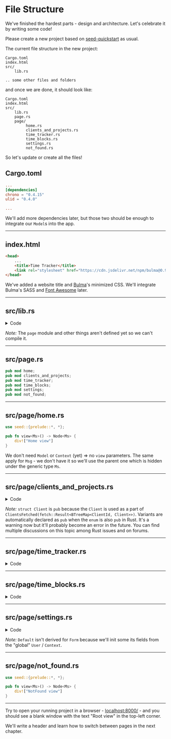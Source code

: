 # File Structure

We've finished the hardest parts - design and architecture. Let's celebrate it by writing some code!

Please create a new project based on [seed-quickstart](https://github.com/seed-rs/seed-quickstart) as usual.

The current file structure in the new project:
```
Cargo.toml
index.html
src/
    lib.rs

.. some other files and folders
```

and once we are done, it should look like:
```
Cargo.toml
index.html
src/
    lib.rs
    page.rs
    page/
         home.rs
         clients_and_projects.rs
         time_tracker.rs
         time_blocks.rs
         settings.rs
         not_found.rs
```

So let's update or create all the files!

## Cargo.toml

```toml
...
[dependencies]
chrono = "0.4.15"
ulid = "0.4.0"

...
```

We'll add more dependencies later, but those two should be enough to integrate our `Model`s into the app.

---

## index.html

```html
<head>
    ...
    <title>Time Tracker</title>
    <link rel="stylesheet" href="https://cdn.jsdelivr.net/npm/bulma@0.9.0/css/bulma.min.css">
</head>
```

We've added a website title and [Bulma](https://bulma.io/documentation/overview/start/)'s minimized CSS. We'll integrate Bulma's SASS and [Font Awesome](https://fontawesome.com/) later.

---

## src/lib.rs

<details>
<summary>Code</summary>

```rust
#![allow(clippy::wildcard_imports)]
// @TODO: Remove.
#![allow(dead_code, unused_variables)]

use seed::{prelude::*, *};

mod page;

// ------ ------
//     Init
// ------ ------

fn init(url: Url, _: &mut impl Orders<Msg>) -> Model {
    Model {
        ctx: Context {
            user: None,
            token: None,
        },
        base_url: url.to_base_url(),
        page: Page::Home,
    }
}

// ------ ------
//     Model
// ------ ------

struct Model {
    ctx: Context,
    base_url: Url,
    page: Page,
}

struct Context {
    user: Option<User>,
    token: Option<String>,
}

struct User {
    username: String,
    email: String,
}

enum Page {
    Home,
    ClientsAndProjects(page::clients_and_projects::Model),
    TimeTracker(page::time_tracker::Model),
    TimeBlocks(page::time_blocks::Model),
    Settings(page::settings::Model),
    NotFound,
}

// ------ ------
//    Update
// ------ ------

enum Msg {
    UrlChanged(subs::UrlChanged),
}

fn update(msg: Msg, model: &mut Model, _: &mut impl Orders<Msg>) {
    match msg {
        Msg::UrlChanged(subs::UrlChanged(url)) => {},
    }
}

// ------ ------
//     View
// ------ ------

fn view(model: &Model) -> Node<Msg> {
    div!["Root view"]
}

// ------ ------
//     Start
// ------ ------

#[wasm_bindgen(start)]
pub fn start() {
    App::start("app", init, update, view);
}
```

</details>

_Note:_ The `page` module and other things aren't defined yet so we can't compile it. 

---

## src/page.rs

```rust
pub mod home;
pub mod clients_and_projects;
pub mod time_tracker;
pub mod time_blocks;
pub mod settings;
pub mod not_found;
```

---

## src/page/home.rs

```rust
use seed::{prelude::*, *};

pub fn view<Ms>() -> Node<Ms> {
    div!["Home view"]
}
```

We don't need `Model` or `Context` (yet) => no `view` parameters. The same apply for `Msg` - we don't have it so we'll use the parent one which is hidden under the generic type `Ms`.

---

## src/page/clients_and_projects.rs

<details>
<summary>Code</summary>

```rust
use seed::{prelude::*, *};

use chrono::prelude::*;
use ulid::Ulid;

use std::collections::BTreeMap;

type ClientId = Ulid;
type ProjectId = Ulid;

// ------ ------
//     Init
// ------ ------

pub fn init(url: Url, _: &mut impl Orders<Msg>) -> Model {
    Model {
        changes_status: ChangesStatus::NoChanges,
        errors: Vec::new(),

        clients: RemoteData::NotAsked,
    }
}

// ------ ------
//     Model
// ------ ------

pub struct Model {
    changes_status: ChangesStatus,
    errors: Vec<FetchError>,

    clients: RemoteData<BTreeMap<ClientId, Client>>,
}

enum RemoteData<T> {
    NotAsked,
    Loading,
    Loaded(T),
}

enum ChangesStatus {
    NoChanges,
    Saving { requests_in_flight: usize },
    Saved(DateTime<Local>),
}

pub struct Client {
    name: String,
    projects: BTreeMap<ProjectId, Project>,
}

struct Project {
    name: String,
}

// ------ ------
//    Update
// ------ ------

pub enum Msg {
    ClientsFetched(fetch::Result<BTreeMap<ClientId, Client>>),
    ChangesSaved(Option<FetchError>),
    ClearErrors,
    
    // ------ Client ------

    AddClient,
    DeleteClient(ClientId),

    ClientNameChanged(ClientId, String),
    SaveClientName(ClientId),
    
    // ------ Project ------

    AddProject(ClientId),
    DeleteProject(ClientId, ProjectId),
    
    ProjectNameChanged(ClientId, ProjectId, String),
    SaveProjectName(ClientId, ProjectId),
}

pub fn update(msg: Msg, model: &mut Model, _: &mut impl Orders<Msg>) {
    match msg {
        Msg::ClientsFetched(Ok(clients)) => {},
        Msg::ClientsFetched(Err(fetch_error)) => {},

        Msg::ChangesSaved(None) => {},
        Msg::ChangesSaved(Some(fetch_error)) => {},

        Msg::ClearErrors => {},

        // ------ Client ------

        Msg::AddClient => {},
        Msg::DeleteClient(client_id) => {},

        Msg::ClientNameChanged(client_id, name) => {},
        Msg::SaveClientName(client_id) => {},

        // ------ Project ------

        Msg::AddProject(client_id) => {},
        Msg::DeleteProject(client_id, project_id) => {},

        Msg::ProjectNameChanged(client_id, project_id, name) => {},
        Msg::SaveProjectName(client_id, project_id) => {},
    }
}

// ------ ------
//     View
// ------ ------

pub fn view(model: &Model) -> Node<Msg> {
    div!["ClientsAndProjects view"]
}
```

</details>

_Note:_ `struct Client` is `pub` because the `Client` is used as a part of `ClientsFetched(fetch::Result<BTreeMap<ClientId, Client>>)`. Variants are automatically declared as `pub` when the `enum` is also `pub` in Rust. It's a warning now but it'll probably become an error in the future. You can find multiple discussions on this topic among Rust issues and on forums.  

---

## src/page/time_tracker.rs

<details>
<summary>Code</summary>

```rust
use seed::{prelude::*, *};

use chrono::prelude::*;
use ulid::Ulid;

use std::collections::BTreeMap;

type ClientId = Ulid;
type ProjectId = Ulid;
type TimeEntryId = Ulid;

// ------ ------
//     Init
// ------ ------

pub fn init(url: Url, orders: &mut impl Orders<Msg>) -> Model {
    Model {
        changes_status: ChangesStatus::NoChanges,
        errors: Vec::new(),

        clients: RemoteData::NotAsked,
        timer_handle: orders.stream_with_handle(streams::interval(1000, || Msg::OnSecondTick)),
    }
}

// ------ ------
//     Model
// ------ ------

pub struct Model {
    changes_status: ChangesStatus,
    errors: Vec<FetchError>,

    clients: RemoteData<BTreeMap<ClientId, Client>>,
    timer_handle: StreamHandle, 
}

enum RemoteData<T> {
    NotAsked,
    Loading,
    Loaded(T),
}

enum ChangesStatus {
    NoChanges,
    Saving { requests_in_flight: usize },
    Saved(DateTime<Local>),
}

pub struct Client {
    name: String,
    projects: BTreeMap<Ulid, Project>,
}

struct Project {
    name: String,
    time_entries: BTreeMap<Ulid, TimeEntry>,
}

struct TimeEntry {
    name: String,
    started: DateTime<Local>,
    stopped: Option<DateTime<Local>>,
}

// ------ ------
//    Update
// ------ ------

pub enum Msg {
    ClientsFetched(fetch::Result<BTreeMap<ClientId, Client>>),
    ChangesSaved(Option<FetchError>),
    ClearErrors,
    
    Start(ClientId, ProjectId),
    Stop(ClientId, ProjectId),

    DeleteTimeEntry(ClientId, ProjectId, TimeEntryId),
    
    TimeEntryNameChanged(ClientId, ProjectId, TimeEntryId, String),
    SaveTimeEntryName(ClientId, ProjectId, TimeEntryId),
    
    TimeEntryStartedChanged(ClientId, ProjectId, TimeEntryId, String),
    SaveTimeEntryStarted(ClientId, ProjectId, TimeEntryId),

    TimeEntryDurationChanged(ClientId, ProjectId, TimeEntryId, String),
    
    TimeEntryStoppedChanged(ClientId, ProjectId, TimeEntryId, String),
    SaveTimeEntryStopped(ClientId, ProjectId, TimeEntryId),

    OnSecondTick,
}

pub fn update(msg: Msg, model: &mut Model, _: &mut impl Orders<Msg>) {
    match msg {
        Msg::ClientsFetched(Ok(clients)) => {},
        Msg::ClientsFetched(Err(fetch_error)) => {},

        Msg::ChangesSaved(None) => {},
        Msg::ChangesSaved(Some(fetch_error)) => {},

        Msg::ClearErrors => {},

        Msg::Start(client_id, project_id) => {},
        Msg::Stop(client_id, project_id) => {},

        Msg::DeleteTimeEntry(client_id, project_id, time_entry_id) => {},

        Msg::TimeEntryNameChanged(client_id, project_id, time_entry_id, name) => {},
        Msg::SaveTimeEntryName(client_id, project_id, time_entry_id) => {},

        Msg::TimeEntryStartedChanged(client_id, project_id, time_entry_id, started) => {},
        Msg::SaveTimeEntryStarted(client_id, project_id, time_entry_id) => {},

        Msg::TimeEntryDurationChanged(client_id, project_id, time_entry_id, duration) => {},

        Msg::TimeEntryStoppedChanged(client_id, project_id, time_entry_id, stopped) => {},
        Msg::SaveTimeEntryStopped(client_id, project_id, time_entry_id) => {},

        Msg::OnSecondTick => {},
    }
}

// ------ ------
//     View
// ------ ------

pub fn view(model: &Model) -> Node<Msg> {
    div!["TimeTracker view"]
}
```

</details>

---

## src/page/time_blocks.rs

<details>
<summary>Code</summary>

```rust
use seed::{prelude::*, *};

use chrono::{prelude::*, Duration};
use ulid::Ulid;

use std::collections::BTreeMap;

type ClientId = Ulid;
type InvoiceId = Ulid;
type TimeBlockId = Ulid;

// ------ ------
//     Init
// ------ ------

pub fn init(url: Url, orders: &mut impl Orders<Msg>) -> Model {
    Model {
        changes_status: ChangesStatus::NoChanges,
        errors: Vec::new(),

        clients: RemoteData::NotAsked,
    }
}

// ------ ------
//     Model
// ------ ------

pub struct Model {
    changes_status: ChangesStatus,
    errors: Vec<FetchError>,

    clients: RemoteData<BTreeMap<ClientId, Client>>,
}

enum RemoteData<T> {
    NotAsked,
    Loading,
    Loaded(T),
}

enum ChangesStatus {
    NoChanges,
    Saving { requests_in_flight: usize },
    Saved(DateTime<Local>),
}

pub struct Client {
    name: String,
    time_blocks: BTreeMap<TimeBlockId, TimeBlock>,
    tracked: Duration,
}

struct TimeBlock {
    name: String,
    status: TimeBlockStatus,
    duration: Duration,
    invoice: Option<Invoice>,
}

pub enum TimeBlockStatus {
    NonBillable,
    Unpaid,
    Paid,
}

struct Invoice {
    id: InvoiceId,
    custom_id: Option<String>,
    url: Option<String>,
}

// ------ ------
//    Update
// ------ ------

pub enum Msg {
    ClientsFetched(fetch::Result<BTreeMap<ClientId, Client>>),
    ChangesSaved(Option<FetchError>),
    ClearErrors,

    // ------ TimeBlock ------
    
    AddTimeBlock(ClientId),
    DeleteTimeBlock(ClientId, TimeBlockId),
    SetTimeBlockStatus(ClientId, TimeBlockId, TimeBlockStatus),

    TimeBlockNameChanged(ClientId, TimeBlockId, String),
    SaveTimeBlockName(ClientId, TimeBlockId),

    TimeBlockDurationChanged(ClientId, TimeBlockId, String),
    SaveTimeBlockDuration(ClientId, TimeBlockId),

    // ------ Invoice ------

    AttachInvoice(ClientId, TimeBlockId),
    DeleteInvoice(ClientId, TimeBlockId),

    InvoiceCustomIdChanged(ClientId, TimeBlockId, String),
    SaveInvoiceCustomId(ClientId, TimeBlockId),

    InvoiceUrlChanged(ClientId, TimeBlockId, String),
    SaveInvoiceUrl(ClientId, TimeBlockId),
}

pub fn update(msg: Msg, model: &mut Model, _: &mut impl Orders<Msg>) {
    match msg {
        Msg::ClientsFetched(Ok(clients)) => {},
        Msg::ClientsFetched(Err(fetch_error)) => {},

        Msg::ChangesSaved(None) => {},
        Msg::ChangesSaved(Some(fetch_error)) => {},

        Msg::ClearErrors => {},

        // ------ TimeBlock ------
        
        Msg::AddTimeBlock(client_id) => {},
        Msg::DeleteTimeBlock(client_id, time_block_id) => {},
        Msg::SetTimeBlockStatus(client_id, time_block_id, time_block_status) => {},

        Msg::TimeBlockNameChanged(client_id, time_block_id, name) => {},
        Msg::SaveTimeBlockName(client_id, time_block_id) => {},

        Msg::TimeBlockDurationChanged(client_id, time_block_id, duration) => {},
        Msg::SaveTimeBlockDuration(client_id, time_block_id) => {},

        // ------ Invoice ------

        Msg::AttachInvoice(client_id, time_block_id) => {},
        Msg::DeleteInvoice(client_id, time_block_id) => {},

        Msg::InvoiceCustomIdChanged(client_id, time_block_id, custom_id) => {},
        Msg::SaveInvoiceCustomId(client_id, time_block_id) => {},

        Msg::InvoiceUrlChanged(client_id, time_block_id, url) => {},
        Msg::SaveInvoiceUrl(client_id, time_block_id) => {},
    }
}

// ------ ------
//     View
// ------ ------

pub fn view(model: &Model) -> Node<Msg> {
    div!["TimeBlocks view"]
}
```

</details>

---

## src/page/settings.rs

<details>
<summary>Code</summary>

```rust
use seed::{prelude::*, *};
use chrono::prelude::*;

// ------ ------
//     Init
// ------ ------

pub fn init(url: Url, _: &mut impl Orders<Msg>) -> Model {
    Model {
        changes_status: ChangesStatus::NoChanges,
        errors: Vec::new(),

        form: Form {
            username: String::new(),
            email: String::new(),
            password: String::new(),
            confirm_password: String::new(),

            errors: FormErrors::default(),
        }
    }
}

// ------ ------
//     Model
// ------ ------

pub struct Model {
    changes_status: ChangesStatus,
    errors: Vec<FetchError>,

    form: Form,
}

enum ChangesStatus {
    NoChanges,
    Saving { requests_in_flight: usize },
    Saved(DateTime<Local>),
}

struct Form {
    username: String,
    email: String,
    password: String,
    confirm_password: String,

    errors: FormErrors,
}

#[derive(Default)]
struct FormErrors {
    username: Option<String>,
    email: Option<String>,
    password: Option<String>,
    confirm_password: Option<String>,
}

// ------ ------
//    Update
// ------ ------

pub enum Msg {
    ChangesSaved(Option<FetchError>),
    ClearErrors,

    UsernameChanged(String),
    EmailChanged(String),
    PasswordChanged(String),
    ConfirmPasswordChanged(String),

    Save,
}

pub fn update(msg: Msg, model: &mut Model, _: &mut impl Orders<Msg>) {
    match msg {
        Msg::ChangesSaved(None) => {},
        Msg::ChangesSaved(Some(fetch_error)) => {},
        Msg::ClearErrors => {},

        Msg::UsernameChanged(username) => {},
        Msg::EmailChanged(email) => {},
        Msg::PasswordChanged(password) => {},
        Msg::ConfirmPasswordChanged(confirm_password) => {},

        Msg::Save => {},
        Msg::DeleteAccount => {},
    }
}

// ------ ------
//     View
// ------ ------

pub fn view(model: &Model) -> Node<Msg> {
    div!["Settings view"]
}
```

</details>

_Note:_ `Default` isn't derived for `Form` because we'll init some its fields from the "global" `User` / `Context`.

---

## src/page/not_found.rs

```rust
use seed::{prelude::*, *};

pub fn view<Ms>() -> Node<Ms> {
    div!["NotFound view"]
}
```

---

Try to open your running project in a browser - [localhost:8000/](http://localhost:8000/) - and you should see a blank window with the text "Root view" in the top-left corner.

We'll write a header and learn how to switch between pages in the next chapter.

